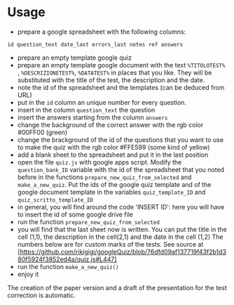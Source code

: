# Usage

 - prepare a google spreadsheet with the following columns:

```
id question_text date_last errors_last notes ref answers				
```
 - prepare an empty template google quiz
 - prepare an empty template google document with the text `%TITOLOTEST%` , `%DESCRIZIONETEST%`, `%DATATEST%` in places that you like. They will be substituted with the title of the test, the description and the date.
 -  note the id of the spreadsheet and the templates (can be deduced from URL)
 - put in the `id` column an unique number for every question.
 - insert in the column `question_text` the question
 - insert the answers starting from the column `answers`
 - change the background of the correct answer with the rgb color #00FF00 (green)
 - change the brackground of the id of the questions that you want to use to make the quiz with the rgb color #FFE599 (some kind of yellow)
 - add a blank sheet to the spreadsheet and put it in the last position
 - open the file `quiz.js` with google apps script. Modify the `question_bank_ID` variable with the id of the spreadsheet that you noted before in the functions `prepare_new_quiz_from_selected` and `make_a_new_quiz`. Put the ids of the google quiz template and of the google document template in the variables `quiz_template_ID` and `quiz_scritto_template_ID`
 - in general, you will find around the code 'INSERT ID': here you will have to insert the id of some google drive file
 - run the function `prepare_new_quiz_from_selected`
 - you will find that the last sheet now is written. You can put the title in the cell (1,1), the description in the cell(2,1) and the date in the cell (1,2)
   The numbers below are for custom marks of the tests. See source at [https://github.com/rikigigi/googleQuiz/blob/76dfd09af137719f43f2b1d380f5924f3852ed4a/quiz.js#L447]
 - run the function `make_a_new_quiz()`
 - enjoy it

The creation of the paper version and a draft of the presentation for the test correction is automatic.
